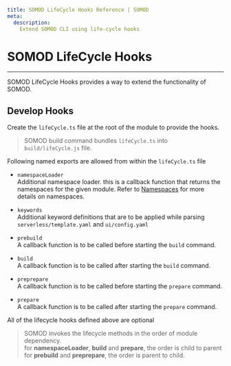 ```YAML
title: SOMOD LifeCycle Hooks Reference | SOMOD
meta:
  description:
    Extend SOMOD CLI using life-cycle hooks
```

# SOMOD LifeCycle Hooks

---

SOMOD LifeCycle Hooks provides a way to extend the functionality of SOMOD.

## Develop Hooks

Create the `lifeCycle.ts` file at the root of the module to provide the hooks.

> SOMOD build command bundles `lifeCycle.ts` into `build/lifeCycle.js` file.

Following named exports are allowed from within the `lifeCycle.ts` file

- `namespaceLoader`  
  Additional namespace loader. this is a callback function that returns the namespaces for the given module.
  Refer to [Namespaces](/reference/main-concepts/namespaces) for more details on namespaces.

- `keywords`  
  Additional keyword definitions that are to be applied while parsing `serverless/template.yaml` and `ui/config.yaml`

- `prebuild`  
  A callback function is to be called before starting the `build` command.

- `build`  
  A callback function is to be called after starting the `build` command.

- `preprepare`  
  A callback function is to be called before starting the `prepare` command.

- `prepare`  
  A callback function is to be called after starting the `prepare` command.

All of the lifecycle hooks defined above are optional

> SOMOD invokes the lifecycle methods in the order of module dependency.  
> for **namespaceLoader**, **build** and **prepare**, the order is child to parent  
> for **prebuild** and **preprepare**, the order is parent to child.
